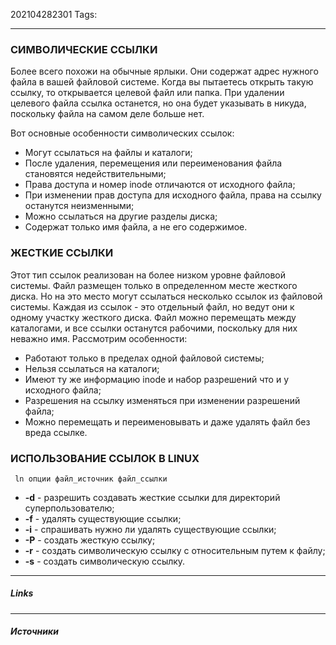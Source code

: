 202104282301
Tags:
___
### СИМВОЛИЧЕСКИЕ ССЫЛКИ
Более всего похожи на обычные ярлыки. Они содержат адрес нужного файла в вашей файловой системе. Когда вы пытаетесь открыть такую ссылку, то открывается целевой файл или папка.  При удалении целевого файла ссылка останется, но она будет указывать в никуда, поскольку файла на самом деле больше нет.

Вот основные особенности символических ссылок:

-   Могут ссылаться на файлы и каталоги;
-   После удаления, перемещения или переименования файла становятся недействительными;
-   Права доступа и номер inode отличаются от исходного файла;
-   При изменении прав доступа для исходного файла, права на ссылку останутся неизменными;
-   Можно ссылаться на другие разделы диска;
-   Содержат только имя файла, а не его содержимое.

### ЖЕСТКИЕ ССЫЛКИ
Этот тип ссылок реализован на более низком уровне файловой системы. Файл размещен только в определенном месте жесткого диска. Но на это место могут ссылаться несколько ссылок из файловой системы. Каждая из ссылок - это отдельный файл, но ведут они к одному участку жесткого диска. Файл можно перемещать между каталогами, и все ссылки останутся рабочими, поскольку для них неважно имя. Рассмотрим особенности:

-   Работают только в пределах одной файловой системы;
-   Нельзя ссылаться на каталоги;
-   Имеют ту же информацию inode и набор разрешений что и у исходного файла;
-   Разрешения на ссылку изменяться при изменении разрешений файла;
-   Можно перемещать и переименовывать и даже удалять файл без вреда ссылке.

### ИСПОЛЬЗОВАНИЕ ССЫЛОК В LINUX
` ln опции файл_источник файл_ссылки`
-   **\-d** \- разрешить создавать жесткие ссылки для директорий суперпользователю;
-   **\-f** \- удалять существующие ссылки;
-   **\-i** \- спрашивать нужно ли удалять существующие ссылки;
-   **\-P** \- создать жесткую ссылку;
-   **\-r** \- создать символическую ссылку с относительным путем к файлу;
-   **\-s** \- создать символическую ссылку.




___
##### Links


---
##### Источники
